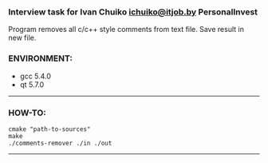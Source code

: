 ### Interview task for Ivan Chuiko <ichuiko@itjob.by> PersonalInvest

Program removes all c/c++ style comments from text file.
Save result in new file.

### ENVIRONMENT:
 - gcc 5.4.0
 - qt 5.7.0

---

### HOW-TO:
	cmake "path-to-sources"
	make
	./comments-remover ./in ./out

---

